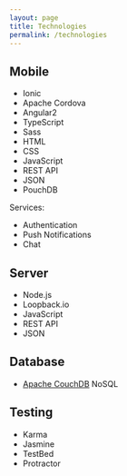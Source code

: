 ```yaml
---
layout: page
title: Technologies
permalink: /technologies
---
```


## Mobile

* Ionic
* Apache Cordova
* Angular2
* TypeScript
* Sass
* HTML
* CSS
* JavaScript
* REST API
* JSON
* PouchDB

Services:

* Authentication
* Push Notifications
* Chat

## Server

* Node.js
* Loopback.io
* JavaScript
* REST API
* JSON

## Database

* [Apache CouchDB](http://couchdb.apache.org/) NoSQL

## Testing

* Karma
* Jasmine
* TestBed
* Protractor

